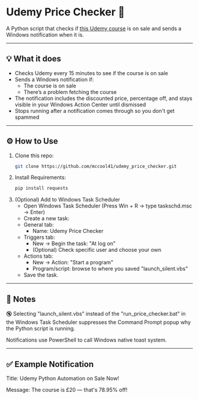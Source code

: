 # Udemy Price Checker 🛒

A Python script that checks if [this Udemy course](https://www.udemy.com/course/automate/) is on sale and sends a Windows notification when it is.

---

## 💡 What it does

- Checks Udemy every 15 minutes to see if the course is on sale
- Sends a Windows notification if:
  - The course is on sale
  - There’s a problem fetching the course
- The notification includes the discounted price, percentage off, and stays visible in your Windows Action Center until dismissed
- Stops running after a notification comes through so you don't get spammed

---

## ⚙️ How to Use

1. Clone this repo:
   ```bash
   git clone https://github.com/mccool41/udemy_price_checker.git
2. Install Requirements:
   ```bash
   pip install requests
3. (Optional) Add to Windows Task Scheduler
    - Open Windows Task Scheduler (Press Win + R → type taskschd.msc → Enter)
    - Create a new task:
    - General tab:
        - Name: Udemy Price Checker
    - Triggers tab:
        - New → Begin the task: "At log on"
        - (Optional) Check specific user and choose your own
    - Actions tab:
        - New → Action: "Start a program"
        - Program/script: browse to where you saved "launch_silent.vbs"
    - Save the task.

---

## 🔐 Notes
🔇 Selecting "launch_silent.vbs" instead of the "run_price_checker.bat" in the Windows Task Scheduler suppresses the Command Prompt popup why the Python script is running.

Notifications use PowerShell to call Windows native toast system.

---

## ✅ Example Notification
Title:
Udemy Python Automation on Sale Now!

Message:
The course is £20 — that's 78.95% off!